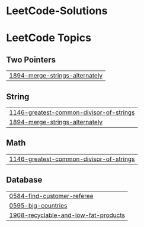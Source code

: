 # LeetCode-Solutions
<!---LeetCode Topics Start-->
# LeetCode Topics
## Two Pointers
|  |
| ------- |
| [1894-merge-strings-alternately](https://github.com/Kamohelo02/LeetCode-Solutions/tree/master/1894-merge-strings-alternately) |
## String
|  |
| ------- |
| [1146-greatest-common-divisor-of-strings](https://github.com/Kamohelo02/LeetCode-Solutions/tree/master/1146-greatest-common-divisor-of-strings) |
| [1894-merge-strings-alternately](https://github.com/Kamohelo02/LeetCode-Solutions/tree/master/1894-merge-strings-alternately) |
## Math
|  |
| ------- |
| [1146-greatest-common-divisor-of-strings](https://github.com/Kamohelo02/LeetCode-Solutions/tree/master/1146-greatest-common-divisor-of-strings) |
## Database
|  |
| ------- |
| [0584-find-customer-referee](https://github.com/Kamohelo02/LeetCode-Solutions/tree/master/0584-find-customer-referee) |
| [0595-big-countries](https://github.com/Kamohelo02/LeetCode-Solutions/tree/master/0595-big-countries) |
| [1908-recyclable-and-low-fat-products](https://github.com/Kamohelo02/LeetCode-Solutions/tree/master/1908-recyclable-and-low-fat-products) |
<!---LeetCode Topics End-->
